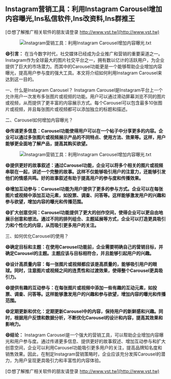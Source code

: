 ## **Instagram营销工具：利用Instagram Carousel增加内容曝光,Ins私信软件,Ins改资料,Ins群推王**

[😍想了解推广相关软件的朋友请登录 http://www.vst.tw](http://www.vst.tw)

 <center><img src="https://vst.tw/MP4/tuiguang/png/5.png" alt="Instagram营销工具：利用Instagram Carousel增加内容曝光.txt"></center>

**😄引言：**
在当今数字时代，社交媒体已经成为企业推广和营销的重要渠道之一。Instagram作为全球最大的图片社交平台之一，拥有数以亿计的活跃用户，为企业提供了巨大的市场潜力。而其中的Carousel功能更是一个能够帮助企业增加内容曝光，提高用户参与度的强大工具。本文将介绍如何利用Instagram Carousel来达到这一目的。

一、什么是Instagram Carousel？
Instagram Carousel是Instagram平台上一个允许用户一次发布多张图片或视频的功能。用户可以通过滑动屏幕浏览不同的图片或视频，从而提供了更丰富的内容展示方式。每个Carousel可以包含最多10张图片或视频，并且每张图片或视频都可以添加独立的标题和描述。

二、Carousel如何增加内容曝光？

**😄传递更多信息：Carousel功能使得用户可以在一个帖子中分享更多的内容。企业可以通过多张图片或视频展示产品的不同特点、使用方法、效果等。这样，用户能够更全面地了解产品，提高其购买欲望。**

 <center><img src="https://vst.tw/MP4/tuiguang/png/4.png" alt="Instagram营销工具：利用Instagram Carousel增加内容曝光.txt"></center>

**😄提供更好的故事叙述：通过Carousel功能，企业可以将多个相关的图片或视频串联在一起，讲述一个完整的故事。这样不仅能够吸引用户的注意力，还能够引发他们的情感共鸣。好的故事叙述有助于提高用户的参与度和传播效果。**

**😄增加互动参与：Carousel功能为用户提供了更多的参与方式。企业可以在每张图片或视频中添加互动元素，如投票、调查、问答等。这样能够激发用户的兴趣和参与欲望，增加内容的曝光和传播范围。**

**😄扩大创意空间：Carousel功能提供了更大的创作空间，使得企业可以更自由地展示创意和想法。通过不同的排列组合、主题延展等方式，企业可以打造更具吸引力和个性化的内容，从而吸引更多用户的关注。**

三、如何优化Carousel的使用？

**😄确定目标和主题：在使用Carousel功能前，企业需要明确自己的营销目标，并确定Carousel的主题。主题应该与目标相符合，并且能够引起用户的兴趣。**

**😄设计高质量内容：每一张图片或视频都应该是高质量的，能够吸引用户的眼球。同时，注意图片或视频之间的连贯性和过渡效果，使得整个Carousel更具吸引力。**

**😄提供有趣的互动参与：在每张图片或视频中添加一些有趣的互动元素，如投票、调查、问答等。这样能够激发用户的兴趣和参与欲望，增加内容的曝光和传播范围。**

**😄定期更新和优化：定期更新Carousel中的内容，保持用户的新鲜感和兴趣。同时，根据用户反馈和数据分析，不断优化Carousel的设计和内容，提高其效果和影响力。**

**😄结论：**
Instagram Carousel是一个强大的营销工具，可以帮助企业增加内容曝光和用户参与度。通过传递更多信息、提供更好的故事叙述、增加互动参与和扩大创意空间，企业可以利用Carousel功能吸引更多用户的关注，提高品牌知名度和销售效果。因此，在制定Instagram营销策略时，企业应该充分发挥Carousel的潜力，为用户呈现更具吸引力和丰富性的内容体验。

[😍想了解推广相关软件的朋友请登录 http://www.vst.tw](http://www.vst.tw)



